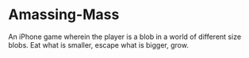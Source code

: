 # Amassing-Mass
An iPhone game wherein the player is a blob in a world of different size blobs. Eat what is smaller, escape what is bigger, grow.
